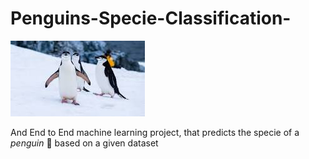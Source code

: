 # Penguins-Specie-Classification-

![image of penguins](images/download.jpg)

And End to End machine learning project, that predicts the specie of a $penguin$ 🐧 based on a given dataset 